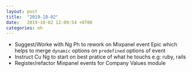 ```yaml
---
layout: post
title:  "2019-10-02"
date:   2019-10-02 12:09:54 +0700
categories: eh
---
```

- Suggest/Worke with Ng Ph to rework on Mixpanel event Epic which helps to merge `dynamic` options on `predefined` options of event
- Instruct Cu Ng to start on best pratice of what he touchs e.g: ruby, rails
- Register/refactor Mixpanel events for Company Values module
